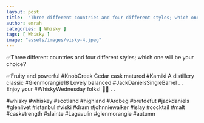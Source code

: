 ```yaml
---
layout: post
title:  "Three different countries and four different styles; which one will be your choice?"
author: emrah
categories: [ Whisky ]
tags: [ Whisky ]
image: "assets/images/visky-4.jpeg"
---
```



✅Three different countries and four different styles; which one will be your choice? 

✅Fruity and powerful #KnobCreek
Cedar cask matured #Kamiki
A distillery classic #Glenmorangie18
Lovely balanced #JackDanielsSingleBarrel
.
.
Enjoy your #WhiskyWednesday folks! 🥃🥃
.
.

#whisky #whiskey #scotland #highland #Ardbeg #brutdefut #jackdaniels #glenlivet #istanbul #viski #dram #johnniewalker #islay #cocktail #malt #caskstrength #slainte #Lagavulin #glenmorangie #autumn
